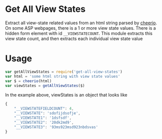 # Get All View States
Extract all view-state related values from an html string parsed by [cheerio](https://github.com/MatthewMueller/cheerio). On some ASP webpages, there is a 1 or more view state values. There is a hidden form element with id `__VIEWSTATECOUNT`. This module extracts this view state count, and then extracts each individual view state value


# Usage

```javascript
var getAllViewStates = require('get-all-view-states')
var html = 'some html string with view state values'
var $ = cheerio(html)
var viewStates = getAllViewStates($)
```

In the example above, viewStates is an object that looks like

```javascript
{
    "__VIEWSTATEFIELDCOUNT": 4,
    "__VIEWSTATE": 'sdofijdsofje',
    "__VIEWSTATE1": '1dsfsdf',
    "__VIEWSTATE2": '20dk2md9',
    "__VIEWSTATE3": '93ms923msd923nbdsvas'
}
```


